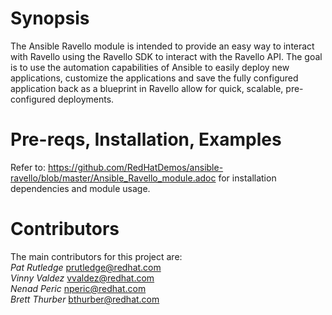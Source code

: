 # Synopsis
The Ansible Ravello module is intended to provide an easy way to interact with Ravello using the Ravello SDK to interact with the Ravello API.  The goal is to use the automation capabilities of Ansible to easily deploy new applications, customize the applications and save the fully configured application back as a blueprint in Ravello allow for quick, scalable, pre-configured deployments.

# Pre-reqs, Installation, Examples  
Refer to: https://github.com/RedHatDemos/ansible-ravello/blob/master/Ansible_Ravello_module.adoc for installation dependencies and module usage.

# Contributors
The main contributors for this project are: </br>
*Pat Rutledge*  prutledge@redhat.com </br>
*Vinny Valdez*  vvaldez@redhat.com </br>
*Nenad Peric*   nperic@redhat.com </br>
*Brett Thurber* bthurber@redhat.com

